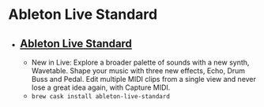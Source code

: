 # Ableton Live Standard
- [Ableton Live Standard](https://www.ableton.com/en/live/)
  - 
  - New in Live: Explore a broader palette of sounds with a new synth, Wavetable. Shape your music with three new effects, Echo, Drum Buss and Pedal. Edit multiple MIDI clips from a single view and never lose a great idea again, with Capture MIDI.
  - `brew cask install ableton-live-standard`
